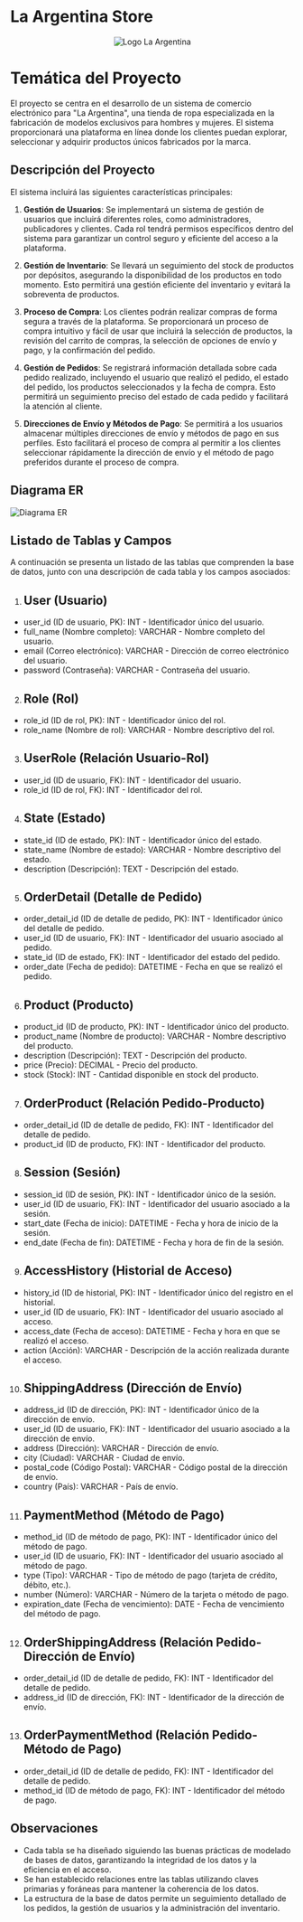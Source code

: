 # La Argentina Store

<p align="center">
  <img src="https://raw.githubusercontent.com/eOrrego/La_Argentina_Store/main/logo_LaArgentina.png" alt="Logo La Argentina">
</p>

# Temática del Proyecto

El proyecto se centra en el desarrollo de un sistema de comercio electrónico para "La Argentina", una tienda de ropa especializada en la fabricación de modelos exclusivos para hombres y mujeres. El sistema proporcionará una plataforma en línea donde los clientes puedan explorar, seleccionar y adquirir productos únicos fabricados por la marca.

## Descripción del Proyecto

El sistema incluirá las siguientes características principales:

1. **Gestión de Usuarios**: Se implementará un sistema de gestión de usuarios que incluirá diferentes roles, como administradores, publicadores y clientes. Cada rol tendrá permisos específicos dentro del sistema para garantizar un control seguro y eficiente del acceso a la plataforma.

2. **Gestión de Inventario**: Se llevará un seguimiento del stock de productos por depósitos, asegurando la disponibilidad de los productos en todo momento. Esto permitirá una gestión eficiente del inventario y evitará la sobreventa de productos.

3. **Proceso de Compra**: Los clientes podrán realizar compras de forma segura a través de la plataforma. Se proporcionará un proceso de compra intuitivo y fácil de usar que incluirá la selección de productos, la revisión del carrito de compras, la selección de opciones de envío y pago, y la confirmación del pedido.

4. **Gestión de Pedidos**: Se registrará información detallada sobre cada pedido realizado, incluyendo el usuario que realizó el pedido, el estado del pedido, los productos seleccionados y la fecha de compra. Esto permitirá un seguimiento preciso del estado de cada pedido y facilitará la atención al cliente.

5. **Direcciones de Envío y Métodos de Pago**: Se permitirá a los usuarios almacenar múltiples direcciones de envío y métodos de pago en sus perfiles. Esto facilitará el proceso de compra al permitir a los clientes seleccionar rápidamente la dirección de envío y el método de pago preferidos durante el proceso de compra.

## Diagrama ER

![Diagrama ER](https://raw.githubusercontent.com/eOrrego/La_Argentina_Store/main/DiagramER.png)

## Listado de Tablas y Campos

A continuación se presenta un listado de las tablas que comprenden la base de datos, junto con una descripción de cada tabla y los campos asociados:

1. ## User (Usuario)

- user_id (ID de usuario, PK): INT - Identificador único del usuario.
- full_name (Nombre completo): VARCHAR - Nombre completo del usuario.
- email (Correo electrónico): VARCHAR - Dirección de correo electrónico del usuario.
- password (Contraseña): VARCHAR - Contraseña del usuario.

2. ## Role (Rol)

- role_id (ID de rol, PK): INT - Identificador único del rol.
- role_name (Nombre de rol): VARCHAR - Nombre descriptivo del rol.

3. ## UserRole (Relación Usuario-Rol)

- user_id (ID de usuario, FK): INT - Identificador del usuario.
- role_id (ID de rol, FK): INT - Identificador del rol.

4. ## State (Estado)

- state_id (ID de estado, PK): INT - Identificador único del estado.
- state_name (Nombre de estado): VARCHAR - Nombre descriptivo del estado.
- description (Descripción): TEXT - Descripción del estado.

5. ## OrderDetail (Detalle de Pedido)

- order_detail_id (ID de detalle de pedido, PK): INT - Identificador único del detalle de pedido.
- user_id (ID de usuario, FK): INT - Identificador del usuario asociado al pedido.
- state_id (ID de estado, FK): INT - Identificador del estado del pedido.
- order_date (Fecha de pedido): DATETIME - Fecha en que se realizó el pedido.

6. ## Product (Producto)

- product_id (ID de producto, PK): INT - Identificador único del producto.
- product_name (Nombre de producto): VARCHAR - Nombre descriptivo del producto.
- description (Descripción): TEXT - Descripción del producto.
- price (Precio): DECIMAL - Precio del producto.
- stock (Stock): INT - Cantidad disponible en stock del producto.

7. ## OrderProduct (Relación Pedido-Producto)

- order_detail_id (ID de detalle de pedido, FK): INT - Identificador del detalle de pedido.
- product_id (ID de producto, FK): INT - Identificador del producto.

8. ## Session (Sesión)

- session_id (ID de sesión, PK): INT - Identificador único de la sesión.
- user_id (ID de usuario, FK): INT - Identificador del usuario asociado a la sesión.
- start_date (Fecha de inicio): DATETIME - Fecha y hora de inicio de la sesión.
- end_date (Fecha de fin): DATETIME - Fecha y hora de fin de la sesión.

9. ## AccessHistory (Historial de Acceso)

- history_id (ID de historial, PK): INT - Identificador único del registro en el historial.
- user_id (ID de usuario, FK): INT - Identificador del usuario asociado al acceso.
- access_date (Fecha de acceso): DATETIME - Fecha y hora en que se realizó el acceso.
- action (Acción): VARCHAR - Descripción de la acción realizada durante el acceso.

10. ## ShippingAddress (Dirección de Envío)

- address_id (ID de dirección, PK): INT - Identificador único de la dirección de envío.
- user_id (ID de usuario, FK): INT - Identificador del usuario asociado a la dirección de envío.
- address (Dirección): VARCHAR - Dirección de envío.
- city (Ciudad): VARCHAR - Ciudad de envío.
- postal_code (Código Postal): VARCHAR - Código postal de la dirección de envío.
- country (País): VARCHAR - País de envío.

11. ## PaymentMethod (Método de Pago)

- method_id (ID de método de pago, PK): INT - Identificador único del método de pago.
- user_id (ID de usuario, FK): INT - Identificador del usuario asociado al método de pago.
- type (Tipo): VARCHAR - Tipo de método de pago (tarjeta de crédito, débito, etc.).
- number (Número): VARCHAR - Número de la tarjeta o método de pago.
- expiration_date (Fecha de vencimiento): DATE - Fecha de vencimiento del método de pago.

12. ## OrderShippingAddress (Relación Pedido-Dirección de Envío)

- order_detail_id (ID de detalle de pedido, FK): INT - Identificador del detalle de pedido.
- address_id (ID de dirección, FK): INT - Identificador de la dirección de envío.

13. ## OrderPaymentMethod (Relación Pedido-Método de Pago)

- order_detail_id (ID de detalle de pedido, FK): INT - Identificador del detalle de pedido.
- method_id (ID de método de pago, FK): INT - Identificador del método de pago.

## Observaciones

- Cada tabla se ha diseñado siguiendo las buenas prácticas de modelado de bases de datos, garantizando la integridad de los datos y la eficiencia en el acceso.
- Se han establecido relaciones entre las tablas utilizando claves primarias y foráneas para mantener la coherencia de los datos.
- La estructura de la base de datos permite un seguimiento detallado de los pedidos, la gestión de usuarios y la administración del inventario.
